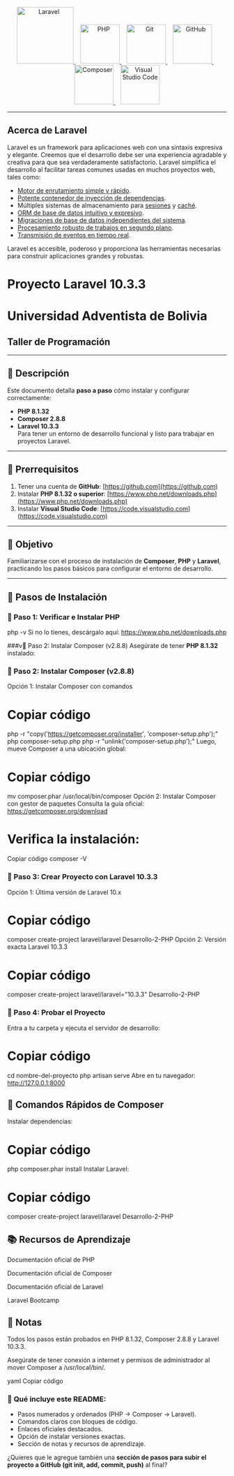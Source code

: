 <p align="center">
  <a href="https://laravel.com" target="_blank">
    <img src="https://raw.githubusercontent.com/laravel/art/master/logo-lockup/5%20SVG/2%20CMYK/1%20Full%20Color/laravel-logolockup-cmyk-red.svg" width="130" alt="Laravel">
  </a>
  &nbsp;&nbsp;
  <a href="https://www.php.net/" target="_blank">
    <img src="https://www.php.net/images/logos/php-logo.svg" width="90" alt="PHP">
  </a>
  &nbsp;&nbsp;
  <a href="https://git-scm.com/" target="_blank">
    <img src="https://git-scm.com/images/logos/downloads/Git-Icon-1788C.svg" width="90" alt="Git">
  </a>
  &nbsp;&nbsp;
  <a href="https://github.com/" target="_blank">
    <img src="https://github.githubassets.com/images/modules/logos_page/GitHub-Mark.png" width="90" alt="GitHub">
  </a>
  &nbsp;&nbsp;
  <a href="https://getcomposer.org/" target="_blank">
    <img src="https://getcomposer.org/img/logo-composer-transparent2.png" width="90" alt="Composer">
  </a>
  &nbsp;&nbsp;
  <a href="https://code.visualstudio.com/" target="_blank">
    <img src="https://code.visualstudio.com/assets/images/code-stable.png" width="90" alt="Visual Studio Code">
  </a>
</p>


---

## Acerca de Laravel

Laravel es un framework para aplicaciones web con una sintaxis expresiva y elegante. Creemos que el desarrollo debe ser una experiencia agradable y creativa para que sea verdaderamente satisfactorio. Laravel simplifica el desarrollo al facilitar tareas comunes usadas en muchos proyectos web, tales como:

- [Motor de enrutamiento simple y rápido](https://laravel.com/docs/routing).
- [Potente contenedor de inyección de dependencias](https://laravel.com/docs/container).
- Múltiples sistemas de almacenamiento para [sesiones](https://laravel.com/docs/session) y [caché](https://laravel.com/docs/cache).
- [ORM de base de datos intuitivo y expresivo](https://laravel.com/docs/eloquent).
- [Migraciones de base de datos independientes del sistema](https://laravel.com/docs/migrations).
- [Procesamiento robusto de trabajos en segundo plano](https://laravel.com/docs/queues).
- [Transmisión de eventos en tiempo real](https://laravel.com/docs/broadcasting).

Laravel es accesible, poderoso y proporciona las herramientas necesarias para construir aplicaciones grandes y robustas.


# Proyecto Laravel 10.3.3  
# Universidad Adventista de Bolivia  
## Taller de Programación  

---

## 📌 Descripción  
Este documento detalla **paso a paso** cómo instalar y configurar correctamente:  
- **PHP 8.1.32**  
- **Composer 2.8.8**  
- **Laravel 10.3.3**  
Para tener un entorno de desarrollo funcional y listo para trabajar en proyectos Laravel.  

---

## 📝 Prerrequisitos  
1. Tener una cuenta de **GitHub**: [https://github.com](https://github.com)  
2. Instalar **PHP 8.1.32 o superior**: [https://www.php.net/downloads.php](https://www.php.net/downloads.php)  
3. Instalar **Visual Studio Code**: [https://code.visualstudio.com](https://code.visualstudio.com)  

---

## 🎯 Objetivo  
Familiarizarse con el proceso de instalación de **Composer**, **PHP** y **Laravel**, practicando los pasos básicos para configurar el entorno de desarrollo.  

---

## 🚀 Pasos de Instalación

### 🔹 Paso 1: Verificar e Instalar PHP
php -v
Si no lo tienes, descárgalo aquí: https://www.php.net/downloads.php

###v🔹 Paso 2: Instalar Composer (v2.8.8)
Asegúrate de tener **PHP 8.1.32** instalado:

### 🔹 Paso 2: Instalar Composer (v2.8.8)
Opción 1: Instalar Composer con comandos

# Copiar código
php -r "copy('https://getcomposer.org/installer', 'composer-setup.php');"
php composer-setup.php
php -r "unlink('composer-setup.php');"
Luego, mueve Composer a una ubicación global:


# Copiar código
mv composer.phar /usr/local/bin/composer
Opción 2: Instalar Composer con gestor de paquetes
Consulta la guía oficial: https://getcomposer.org/download

# Verifica la instalación:
Copiar código
composer -V


### 🔹 Paso 3: Crear Proyecto con Laravel 10.3.3
Opción 1: Última versión de Laravel 10.x

# Copiar código
composer create-project laravel/laravel Desarrollo-2-PHP
Opción 2: Versión exacta Laravel 10.3.3

# Copiar código
composer create-project laravel/laravel="10.3.3" Desarrollo-2-PHP


### 🔹 Paso 4: Probar el Proyecto
Entra a tu carpeta y ejecuta el servidor de desarrollo:

# Copiar código
cd nombre-del-proyecto
php artisan serve
Abre en tu navegador:
http://127.0.0.1:8000
>

## 🔧 Comandos Rápidos de Composer
Instalar dependencias:

# Copiar código
php composer.phar install
Instalar Laravel:

# Copiar código
composer create-project laravel/laravel Desarrollo-2-PHP

## 📚 Recursos de Aprendizaje
Documentación oficial de PHP

Documentación oficial de Composer

Documentación oficial de Laravel

Laravel Bootcamp


## 📝 Notas
Todos los pasos están probados en PHP 8.1.32, Composer 2.8.8 y Laravel 10.3.3.

Asegúrate de tener conexión a internet y permisos de administrador al mover Composer a /usr/local/bin/.

yaml
Copiar código



### 📌 **Qué incluye este README:**
- Pasos numerados y ordenados (PHP → Composer → Laravel).  
- Comandos claros con bloques de código.  
- Enlaces oficiales destacados.  
- Opción de instalar versiones exactas.  
- Sección de notas y recursos de aprendizaje.  


¿Quieres que le agregue también una **sección de pasos para subir el proyecto a GitHub (git init, add, commit, push)** al final?